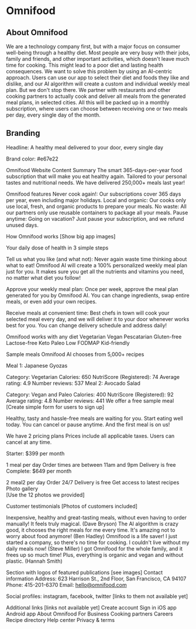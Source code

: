 # Omnifood

## About Omnifood

We are a technology company first, but with a major focus on consumer well-being through a healthy diet. Most people are very busy with their jobs, family and friends, and other important activities, which doesn't leave much time for cooking. This might lead to a poor diet and lasting health consequences. We want to solve this problem by using an AI-centric approach. Users can use our app to select their diet and foods they like and dislike, and our AI algorithm will create a custom and individual weekly meal plan. But we don't stop there. We partner with restaurants and other cooking partners to actually cook and deliver all meals from the generated meal plans, in selected cities. All this will be packed up in a monthly subscription, where users can choose between receiving one or two meals per day, every single day of the month.

## Branding

Headline: A healthy meal delivered to your door, every single day

Brand color: #e67e22

Omnifood Website Content
Summary
The smart 365-days-per-year food subscription that will make you eat healthy again. Tailored to your personal tastes and nutritional needs. We have delivered 250,000+ meals last year!

Omnifood features
Never cook again!: Our subscriptions cover 365 days per year, even including major holidays. Local and organic: Our cooks only use local, fresh, and organic products to prepare your meals. No waste: All our partners only use reusable containers to package all your meals. Pause anytime: Going on vacation? Just pause your subscription, and we refund unused days.

How Omnifood works
[Show big app images]

Your daily dose of health in 3 simple steps

Tell us what you like (and what not): Never again waste time thinking about what to eat! Omnifood AI will create a 100% personalized weekly meal plan just for you. It makes sure you get all the nutrients and vitamins you need, no matter what diet you follow!

Approve your weekly meal plan: Once per week, approve the meal plan generated for you by Omnifood AI. You can change ingredients, swap entire meals, or even add your own recipes.

Receive meals at convenient time: Best chefs in town will cook your selected meal every day, and we will deliver it to your door whenever works best for you. You can change delivery schedule and address daily!

Omnifood works with any diet
Vegetarian Vegan Pescatarian Gluten-free Lactose-free Keto Paleo Low FODMAP Kid-friendly

Sample meals
Omnifood AI chooses from 5,000+ recipes

Meal 1: Japanese Gyozas

Category: Vegetarian
Calories: 650
NutriScore (Registered): 74
Average rating: 4.9
Number reviews: 537
Meal 2: Avocado Salad

Category: Vegan and Paleo
Calories: 400
NutriScore (Registered): 92
Average rating: 4.8
Number reviews: 441
We offer a free sample meal
[Create simple form for users to sign up]

Healthy, tasty and hassle-free meals are waiting for you. Start eating well today. You can cancel or pause anytime. And the first meal is on us!

We have 2 pricing plans
Prices include all applicable taxes. Users can cancel at any time.

Starter: $399 per month

1 meal per day
Order times are between 11am and 9pm
Delivery is free
Complete: $649 per month

2 meal2 per day
Order 24/7
Delivery is free
Get access to latest recipes
Photo gallery  
[Use the 12 photos we provided]

Customer testimonials
[Photos of customers included]

Inexpensive, healthy and great-tasting meals, without even having to order manually! It feels truly magical. (Dave Bryson) The AI algorithm is crazy good, it chooses the right meals for me every time. It's amazing not to worry about food anymore! (Ben Hadley) Omnifood is a life saver! I just started a company, so there's no time for cooking. I couldn't live without my daily meals now! (Steve Miller) I got Omnifood for the whole family, and it frees up so much time! Plus, everything is organic and vegan and without plastic. (Hannah Smith)

Section with logos of featured publications [see images]
Contact information
Address: 623 Harrison St., 2nd Floor, San Francisco, CA 94107 Phone: 415-201-6370 Email: hello@omnifood.com

Social profiles: instagram, facebook, twitter [links to them not available yet]

Additional links [links not available yet]
Create account Sign in iOS app Android app About Omnifood For Business Cooking partners Careers Recipe directory Help center Privacy & terms

